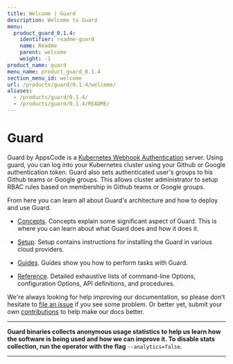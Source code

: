```yaml
---
title: Welcome | Guard
description: Welcome to Guard
menu:
  product_guard_0.1.4:
    identifier: readme-guard
    name: Readme
    parent: welcome
    weight: -1
product_name: guard
menu_name: product_guard_0.1.4
section_menu_id: welcome
url: /products/guard/0.1.4/welcome/
aliases:
  - /products/guard/0.1.4/
  - /products/guard/0.1.4/README/
---
```


# Guard

Guard by AppsCode is a [Kubernetes Webhook Authentication](https://kubernetes.io/docs/admin/authentication/#webhook-token-authentication) server. Using guard, you can log into your Kubernetes cluster using your Github or Google authentication token. Guard also sets authenticated user's groups to his Github teams or Google groups. This allows cluster administrator to setup RBAC rules based on membership in Github teams or Google groups.

From here you can learn all about Guard's architecture and how to deploy and use Guard.

- [Concepts](/products/guard/0.1.4/concepts/). Concepts explain some significant aspect of Guard. This is where you can learn about what Guard does and how it does it.

- [Setup](/products/guard/0.1.4/setup/). Setup contains instructions for installing
  the Guard in various cloud providers.

- [Guides](/products/guard/0.1.4/guides/). Guides show you how to perform tasks with Guard.

- [Reference](/products/guard/0.1.4/reference/). Detailed exhaustive lists of
command-line Options, configuration Options, API definitions, and procedures.

We're always looking for help improving our documentation, so please don't hesitate to [file an issue](https://github.com/appscode/guard/issues/new) if you see some problem. Or better yet, submit your own [contributions](/products/guard/0.1.4/CONTRIBUTING) to help
make our docs better.

---

**Guard binaries collects anonymous usage statistics to help us learn how the software is being used and how we can improve it. To disable stats collection, run the operator with the flag** `--analytics=false`.

---
